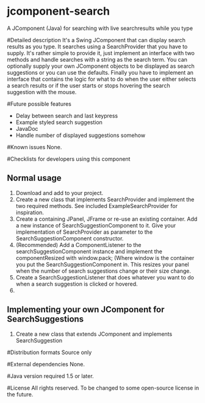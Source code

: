 jcomponent-search
=================

A JComponent (Java) for searching with live searchresults while you type

#Detailed description
It's a Swing JComponent that can display search results as you type. It searches using a SearchProvider that you have 
to supply. It's rather simple to provide it, just implement an interface with two methods and handle searches with a 
string as the search term. You can optionally supply your own JComponent objects to be displayed as search suggestions 
or you can use the defaults. Finally you have to implement an interface that contains the logic for what to do when the 
user either selects a search results or if the user starts or stops hovering the search suggestion with the mouse.

#Future possible features
* Delay between search and last keypress
* Example styled search suggestion
* JavaDoc
* Handle number of displayed suggestions somehow

#Known issues
None.

#Checklists for developers using this component

## Normal usage
1. Download and add to your project.
2. Create a new class that implements SearchProvider and implement the two required methods. See included 
ExampleSearchProvider for inspiration.
3. Create a containing JPanel, JFrame or re-use an existing container. Add a new instance of SearchSuggestionComponent 
to it. Give your implementation of SearchProvider as parameter to the SearchSuggestionComponent constructor.
4. (Recommended) Add a ComponentListener to the searchSuggestionComponent instance and implement the componentResized 
with window.pack; (Where window is the container you put the SearchSuggestionComponent in. This resizes your panel 
when the number of search suggestions change or their size change.
5. Create a SearchSuggestionListener that does whatever you want to do when a search suggestion is clicked or hovered.
6. 
## Implementing your own JComponent for SearchSuggestions
1. Create a new class that extends JComponent and implements SearchSuggestion

#Distribution formats
Source only

#External dependencies
None.

#Java version required
1.5 or later.

#License
All rights reserved. To be changed to some open-source license in the future.
